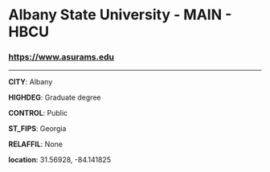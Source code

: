 # Albany State University - MAIN - HBCU
### https://www.asurams.edu
---
**CITY**: Albany

**HIGHDEG**: Graduate degree

**CONTROL**: Public

**ST_FIPS**: Georgia

**RELAFFIL**: None

**location**: 31.56928, -84.141825